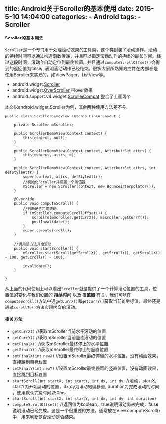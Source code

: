 
title: Android关于Scroller的基本使用
date: 2015-5-10 14:04:00
categories: 
    - Android
tags: 
    - Scroller 
---


#### Scroller的基本用法

`Scroller`是一个专门用于处理滚动效果的工具类，这个类封装了滚动操作。滚动的持续时间可以通过构造函数传递，并且可以指定滚动动作的持续的最长时间。经过这段时间，滚动会自动定位到最终位置，并且通过`computeScrollOffset()`会得到的返回值为false，表明滚动动作已经结束。很多大家所熟知的控件在内部都是使用Scroller来实现的，如ViewPager、ListView等。

<!-- more -->

* android.widget.[Scroller](https://developer.android.com/reference/android/widget/Scroller.html)
* android.widget.[OverScroller](https://developer.android.com/reference/android/widget/OverScroller.html) 带over效果
* android.support.v4.widget.[ScrollerCompat](https://developer.android.com/reference/android/support/v4/widget/ScrollerCompat.html) 整合了上面两个

本文以android.widget.Scroller为例，其余两种使用方法差不多。

```
public class ScrollerDemoView extends LinearLayout {

    private Scroller mScroller;

    public ScrollerDemoView(Context context) {
        this(context, null);
    }

    public ScrollerDemoView(Context context, AttributeSet attrs) {
        this(context, attrs, 0);
    }

    public ScrollerDemoView(Context context, AttributeSet attrs, int defStyleAttr) {
        super(context, attrs, defStyleAttr);
        //初始化Scroller并设置一个插值器
        mScroller = new Scroller(context, new BounceInterpolator());
    }

    @Override
    public void computeScroll() {
        //判断是否完成滚动
        if (mScroller.computeScrollOffset()) {
            scrollTo(mScroller.getCurrX(), mScroller.getCurrY());
            postInvalidate();
        }
        super.computeScroll();
    }

    //调用该方法开始滚动
    public void startScroller() {
        mScroller.startScroll(getScrollX(), getScrollY(), getScrollX() - 100, getScrollY() - 100);

        invalidate();
    }

}
```

从上面的代码使用上可以看出`Scroller`就是提供了一个计算滚动位置的工具，位置值的变化与我们设置的 **持续时间** 以及 **插值器** 有关，我们可以在`computeScroll()`方法中通`getCurrX()`和`getCurrY()`获取当前的坐标值，最终还是通过`scrollTo()`方法实现内容的滚动。

#### 相关方法

* `getCurrX()` //获取mScroller当前水平滚动的位置
* `getCurrY()` //获取mScroller当前竖直滚动的位置
* `getFinalX()` //获取mScroller最终停止的水平位置
* `getFinalY()` //获取mScroller最终停止的竖直位置
* `setFinalX(int newX)` //设置mScroller最终停留的水平位置，没有动画效果，直接跳到目标位置
* `setFinalY(int newY)` //设置mScroller最终停留的竖直位置，没有动画效果，直接跳到目标位置
* `startScroll(int startX, int startY, int dx, int dy)` //滚动，startX, startY为开始滚动的位置，dx,dy为滚动的偏移量, duration为完成滚动的时间 ，使用默认完成时间250ms
* `startScroll(int startX, int startY, int dx, int dy, int duration)`
* `computeScrollOffset()` //返回值为boolean，true说明滚动尚未完成，false说明滚动已经完成。这是一个很重要的方法，通常放在View.computeScroll()中，用来判断是否滚动是否结束。